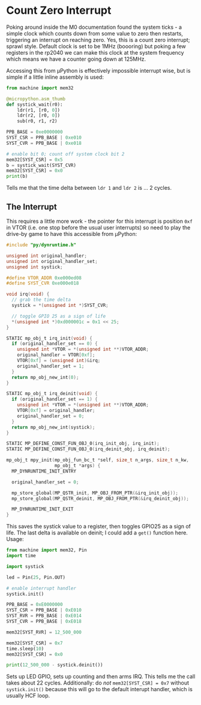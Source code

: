 # Count Zero Interrupt

Poking around inside the M0 documentation found the system ticks - a simple clock which counts down from some value to zero then restarts, triggering an interrupt on reaching zero. Yes, this is a count zero interrupt; sprawl style. Default clock is set to be 1MHz (boooring) but poking a few registers in the rp2040 we can make this clock at the system frequency which means we have a counter going down at 125MHz.

Accessing this from µPython is effectively impossible interrupt wise, but is simple if a little inline assembly is used:

```python
from machine import mem32

@micropython.asm_thumb
def systick_wait(r0):
    ldr(r1, [r0, 0])
    ldr(r2, [r0, 0])
    sub(r0, r1, r2)

PPB_BASE = 0xe0000000
SYST_CSR = PPB_BASE | 0xe010
SYST_CVR = PPB_BASE | 0xe018

# enable bit 0; count off system clock bit 2
mem32[SYST_CSR] = 0x5
b = systick_wait(SYST_CVR)
mem32[SYST_CSR] = 0x0
print(b)
```

Tells me that the time delta between `ldr 1` and `ldr 2` is ... 2 cycles.

## The Interrupt

This requires a little more work - the pointer for this interrupt is position `0xf` in VTOR (i.e. one stop before the usual user interrupts) so need to play the drive-by game to have this accessible from µPython:

```c
#include "py/dynruntime.h"

unsigned int original_handler;
unsigned int original_handler_set;
unsigned int systick;

#define VTOR_ADDR 0xe000ed08
#define SYST_CVR 0xe000e018

void irq(void) {
  // grab the time delta
  systick = *(unsigned int *)SYST_CVR;

  // toggle GPIO 25 as a sign of life
  *(unsigned int *)0xd000001c = 0x1 << 25;
}

STATIC mp_obj_t irq_init(void) {
  if (original_handler_set == 0) {
    unsigned int *VTOR = *(unsigned int **)VTOR_ADDR;
    original_handler = VTOR[0xf];
    VTOR[0xf] = (unsigned int)&irq;
    original_handler_set = 1;
  }
  return mp_obj_new_int(0);
}

STATIC mp_obj_t irq_deinit(void) {
  if (original_handler_set == 1) {
    unsigned int *VTOR = *(unsigned int **)VTOR_ADDR;
    VTOR[0xf] = original_handler;
    original_handler_set = 0;
  }
  return mp_obj_new_int(systick);
}

STATIC MP_DEFINE_CONST_FUN_OBJ_0(irq_init_obj, irq_init);
STATIC MP_DEFINE_CONST_FUN_OBJ_0(irq_deinit_obj, irq_deinit);

mp_obj_t mpy_init(mp_obj_fun_bc_t *self, size_t n_args, size_t n_kw,
                  mp_obj_t *args) {
  MP_DYNRUNTIME_INIT_ENTRY

  original_handler_set = 0;

  mp_store_global(MP_QSTR_init, MP_OBJ_FROM_PTR(&irq_init_obj));
  mp_store_global(MP_QSTR_deinit, MP_OBJ_FROM_PTR(&irq_deinit_obj));

  MP_DYNRUNTIME_INIT_EXIT
}
```

This saves the systick value to a register, then toggles GPIO25 as a sign of life. The last delta is available on deinit; I could add a `get()` function here. Usage:

```python
from machine import mem32, Pin
import time

import systick

led = Pin(25, Pin.OUT)

# enable interrupt handler
systick.init()

PPB_BASE = 0xE0000000
SYST_CSR = PPB_BASE | 0xE010
SYST_RVR = PPB_BASE | 0xE014
SYST_CVR = PPB_BASE | 0xE018

mem32[SYST_RVR] = 12_500_000

mem32[SYST_CSR] = 0x7
time.sleep(10)
mem32[SYST_CSR] = 0x0

print(12_500_000 - systick.deinit())
```

Sets up LED GPIO, sets up counting and then arms IRQ. This tells me the call takes about 22 cycles. Additionally: do _not_ `mem32[SYST_CSR] = 0x7` without `systick.init()` because this will go to the default interupt handler, which is usually HCF loop.
